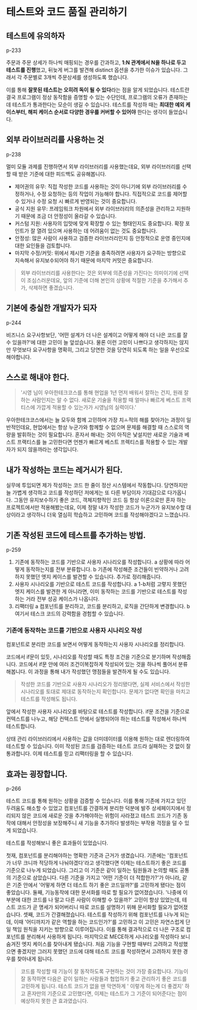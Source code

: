 # 테스트와 코드 품질 관리하기

## 테스트에 유의하자

p-233

주문과 주문 상세가 하나씩 매핑되는 경우를 간과하고, **1:N 관계에서 N을 하나로 두고 테스트를 진행**했고, 뒤늦게 버그를 발견해 distinct 옵션을 추가한 이슈가 있습니다. 그래서 각 주문별로 3개씩
주문상세를 생성하도록 했습니다.

이를 통해 **잘못된 테스트는 오히려 독이 될 수 있다**라는 점을 알게 되었습니다. 테스트란 결국 프로그램이 정상 동작함을 증명할 수 있는 수단인데, 프로그램의 오류가 존재하는데 테스트가 통과한다는 모순이 생길 수
있습니다. 테스트를 작성하 때는 **최대한 예외 케이스부터, 해피 케이스 순서로 다양한 경우를 커버할 수 있어야** 한다는 생각이 들었습니다.

## 외부 라이브러리를 사용하는 것

p-238

멀미 모듈 과제를 진행하면서 외부 라이브러리를 사용했는데요, 외부 라이브러리를 선택할 때 받은 기준에 대한 피드백도 공유해봅니다.

- 제어권의 유무: 직접 작성한 코드를 사용하는 것이 아니기에 외부 라이브러리를 수정하거나, 수정 요청하는 등의 작업이 가능해야 합니다. 직접적으로 코드를 제어할 수 있거나 수정 요청 시 빠르게 반영되는 것이
  중요합니다.
- 공식 지원 유무: 프레임워크 차원에서 외부 라이브러리의 의존성을 관리하고 지원하기 때문에 조금 더 안정성이 올라갈 수 있습니다.
- 커스텀 지원: 사용자의 입맛에 맞게 확장할 수 있는 형태인지도 중요합니다. 확장 포인트가 잘 열려 있으며 사용하는 데 어려움이 없는 것도 중요합니다.
- 안정성: 많은 사람이 사용하고 검증한 라이브러리인지 등 안정적으로 운영 중인지에 대한 요인들을 검토합니다.
- 마지막 수정/커밋: 위에서 제시한 기준을 충족하려면 사용자가 요구하는 방향으로 지속해서 유지보수되어야 하기 때문에 마지막 커밋은 중요합니다.

> 외부 라이브러리를 사용한다는 것은 외부에 의존성을 가진다는 의미이기에 선택이 조심스러운데요, 앞의 기준에 더해 본인의 상황에 적절한 기준을 추가해서 추가, 삭제하면 좋겠습니다.

## 기본에 충실한 개발자가 되자

p-244

비즈니스 요구사항보단, '어떤 설계가 더 나은 설계이고 어떻게 해야 더 나은 코드를 잘 수 있을까?'에 대한 고민이 늘 앞섰습니다. 물론 이런 고민이 나쁘다고 생각하지는 않지만 무엇보다 요구사항을 명확히, 그리고
당연한 것을 당연히 되도록 하는 일을 우선으로 해야합니다.

## 스스로 해내야 한다.

> '시영 님이 우아한테크코스를 통해 현업을 1년 먼저 배워서 잘하는 건지, 원래 잘하는 사람인지는 알 수 없다. 새로운 기술을 적용할 때 얼마나 빠르게 베스트 프랙티스에 가깝게 적용할 수 있는가가 시영님의
> 실력이다.'

우아한테크코스에서는 늘 모두와 함께 고민하며 가장 치ㅗ적의 해를 찾아가는 과정이 일반적인데요, 현업에서는 항상 누군가와 함께할 수 없으며 문제를 해결할 때 스스로의 역량을 발휘하는 것이 필요합니다. 혼자서 해내는
것이 아직은 낯설지만 새로운 기술과 베스트 프랙티스를 늘 고민한다면 언젠가 빠르게 베스트 프렉티스를 적용할 수 있는 개발자가 되지 않을까라는 생각입니다.

## 내가 작성하는 코드는 레거시가 된다.

실무에 투입되면 제가 작성하는 코드 한 줄이 정산 시스템에서 작동합니다. 당연하지만 늘 가볍게 생각하고 코드를 작성하던 저에게는 또 다른 부담이자 기대감으로 다가옵니다. 그동안 유지보수하기 좋은 코드, 객체지향적인
코드 등 항상 이론으로만 혼자 하는 프로젝트에서만 적용해봤는데요, 이제 정말 내가 작성한 코드가 누군가가 유지보수할 대상이라고 생각하니 더욱 열심히 학습하고 고민하며 코드를 작성해야겠다고 느꼈습니다.

## 기존 작성된 코드에 테스트를 추가하는 방법.

p-259

1. 기존에 동작하는 코드를 기반으로 사용자 시나리오를 작성합니다.
   a 상황에 따라 어떻게 동작하는지를 전부 분류합니다.
   b 기존에 작성해준 조건들이 빈약하거나 고려하지 못했던 엣지 케이스를 발견할 수 있습니다. 추가로 정리해줍니다.
2. 사용자 시나리오를 기반으로 테스트 코드를 작성합니다.
   a 1-b처럼 고렿지 못했던 엣지 케이스를 발견한 게 아니라면, 이미 동작하는 코드를 기반으로 테스트를 작성하는 거라 전부 성공 케이스가 나옵니다.
3. 리팩터링
   a 컴포넌트를 분리하고, 코드를 분리하고, 로직을 간단하게 변경합니다.
   b 여기서 테스크 코드의 강력함을 경험할 수 있습니다.

### 기존에 동작하는 코드를 기반으로 사용자 시나리오 작성

컴포넌트로 분리한 코드를 보면서 어떻게 동작하는지 사용자 시나리오를 정리합니다.

코드에서 if문이 있듯, 시나리오를 작성할 때도 특정 조건을 기준으로 분기하며 작성해줍니다. 코드에서 if문 안에 여러 조건이복잡하게 작성되어 있는 것을 하나씩 풀어서 분류해봅니다. 이 과정을 통해 내가 작성했던
맹점들을 발견하게 될 수도 있습니다.

> 작성한 코드를 기반으로 사용자 시나리오가 정리됐다면, 실제 서비스에서 작성한 시나리오를 토대로 제대로 동작하는지 확인합니다. 문제가 없다면 확인을 마치고 테스트를 작성해도 됩니다.

앞에서 작성한 사용자 시나리오를 바탕으로 테스트를 작성합니다. if문 조건을 기준으로 컨텍스트를 나누고, 해당 컨텍스트 안에서 실행되어야 하는 테스트를 작성해서 하나씩 테스트합니다.

상태 관리 라이브러리에서 사용하는 값을 더미데이터를 이용해 원하는 대로 렌더링하여 테스트할 수 있습니다. 이미 작성된 코드를 검증하는 테스트 코드라 실패하는 것 없이 잘 통과합니다. 이제 테스트를 믿고 리팩터링을 할
수 있습니다.

## 효과는 굉장합니다.

p-266

테스트 코드를 통해 원하는 상황을 검증할 수 있습니다. 이를 통해 기존에 가지고 있던 두려움도 해소할 수 있었고 컴포넌트를 간결하게 분리한 덕분에 발주 상세페이지에서 정리되지 않은 코드에 새로운 것을 추가해야하는
위험이 사라졌고 테스트 코드가 기존 동작에 대해서 안정성을 보장해주니 새 기능을 추가하다 발생하는 부작용 걱정을 덜 수 있게 되었습니다.

테스트를 작성해보니 좋은 효과들이 있었습니다.

첫재, 컴포넌트를 분리해야하는 명확한 기준과 근거가 생겼습니다. 기존에는 '컴포넌트가 너무 크니까 적당하게 나눠야겠다'라고 생각했다면 이제는 테스트하기 좋은 코드를 기준으로 나누게 되었습니다. 그리고 이 기준은 같이
일하는 팀원들과 논의할 때도 공통의 기준으로 삼았습니다. 다른 기준을 가지고 '어떤 기준이 더 적합한가?'가 아니라, 같은 기준 안에서 '어떻게 하면 더 테스트 하기 좋은 코드일까?'를 고민하게 됐다는 점이
좋았습니다.
둘째, 기능동작에 대한 문서화를 따로 할 필요가 없어졌습니다. '나중에 이 부분에 대한 코드를 나 말고 다른 사람이 이해할 수 있을까?' 고민이 항상 있었는데, 테스트 코드가 곧 명세가 되어버리니 따로 코드를
설명하기 위해 문서화할 필요가 없어졌습니다.
셋째, 코드가 간결해졌습니다. 테스트를 작성하기 위해 컴포넌트를 나누게 되는데, 이때 '어디까지가 같은 역할을 하는 코드인가?'를 고민하고 이 고민은 자연스럽게 단일 책임 원칙을 지키는 방향으로 이루어집니다. 이를
통해 결과적으로 더 나은 구조로 컴포넌트를 분리해서 사용하게 됩니다.
마지막으로 MECE하게 시나리오를 작성하다 보니 숨겨진 엣지 케이스를 찾아내게 됐습니다. 처음 기능을 구현할 때부터 고려하고 작성했으면 좋겠지만 그러지 못했던 코드에 대해 테스트 코드를 작성하면서 고려하지 못한
경우를 찾아내게 됩니다.
> 코드를 작성할 때 기능이 잘 동작하도록 구현하는 것이 가장 중요합니다. 기능이 잘 동작하면 다음은 같이 일하는 사람들과 협업하기 좋고 관리하기 좋은 코드를 고민하게 됩니다. 테스트 코드가 없을 땐 막연하게 '
> 이렇게 하는게 더 좋겠지' 하고 혼자만의 기준으로 고민했다면, 이제는 테스트가 그 기준이 되어준다는 점이 예상하지 못한 큰 효과였습니다.